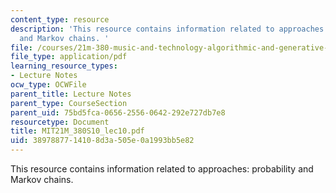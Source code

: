 ```yaml
---
content_type: resource
description: 'This resource contains information related to approaches: probability
  and Markov chains. '
file: /courses/21m-380-music-and-technology-algorithmic-and-generative-music-spring-2010/3897887714108d3a505e0a1993bb5e82_MIT21M_380S10_lec10.pdf
file_type: application/pdf
learning_resource_types:
- Lecture Notes
ocw_type: OCWFile
parent_title: Lecture Notes
parent_type: CourseSection
parent_uid: 75bd5fca-0656-2556-0642-292e727db7e8
resourcetype: Document
title: MIT21M_380S10_lec10.pdf
uid: 38978877-1410-8d3a-505e-0a1993bb5e82
---
```

This resource contains information related to approaches: probability and Markov chains. 

